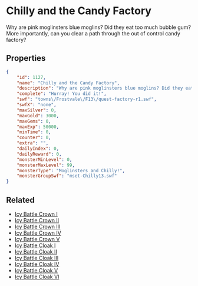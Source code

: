 # Chilly and the Candy Factory

Why are pink moglinsters blue moglins? Did they eat too much bubble gum? More importantly, can you clear a path through the out of control candy factory?

## Properties

```json
{
    "id": 1127,
    "name": "Chilly and the Candy Factory",
    "description": "Why are pink moglinsters blue moglins? Did they eat too much bubble gum? More importantly, can you clear a path through the out of control candy factory?",
    "complete": "Hurray! You did it!",
    "swf": "towns\/Frostvale\/F13\/quest-factory-r1.swf",
    "swfX": "none",
    "maxSilver": 0,
    "maxGold": 3000,
    "maxGems": 0,
    "maxExp": 50000,
    "minTime": 0,
    "counter": 0,
    "extra": "",
    "dailyIndex": 0,
    "dailyReward": 0,
    "monsterMinLevel": 0,
    "monsterMaxLevel": 99,
    "monsterType": "Moglinsters and Chilly!",
    "monsterGroupSwf": "mset-Chilly13.swf"
}
```

## Related

- [Icy Battle Crown I](../items/11250-icy-battle-crown-i.md)
- [Icy Battle Crown II](../items/11251-icy-battle-crown-ii.md)
- [Icy Battle Crown III](../items/11252-icy-battle-crown-iii.md)
- [Icy Battle Crown IV](../items/11253-icy-battle-crown-iv.md)
- [Icy Battle Crown V](../items/11254-icy-battle-crown-v.md)
- [Icy Battle Cloak I](../items/11255-icy-battle-cloak-i.md)
- [Icy Battle Cloak II](../items/11256-icy-battle-cloak-ii.md)
- [Icy Battle Cloak III](../items/11257-icy-battle-cloak-iii.md)
- [Icy Battle Cloak IV](../items/11258-icy-battle-cloak-iv.md)
- [Icy Battle Cloak V](../items/11259-icy-battle-cloak-v.md)
- [Icy Battle Cloak VI](../items/11260-icy-battle-cloak-vi.md)

